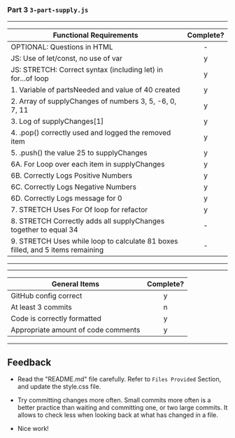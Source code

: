 ### Part 3 `3-part-supply.js`

---

| Functional Requirements                                                        | Complete? |
| ------------------------------------------------------------------------------ | :-------: |
| OPTIONAL: Questions in HTML                                                    |     -     |
| JS: Use of let/const, no use of var                                            |     y     |
| JS: STRETCH: Correct syntax (including let) in for...of loop                   |     y     |
| 1. Variable of partsNeeded and value of 40 created                             |     y     |
| 2. Array of supplyChanges of numbers 3, 5, -6, 0, 7, 11                        |     y     |
| 3. Log of supplyChanges[1]                                                     |     y     |
| 4. .pop() correctly used and logged the removed item                           |     y     |
| 5. .push() the value 25 to supplyChanges                                       |     y     |
| 6A. For Loop over each item in supplyChanges                                   |     y     |
| 6B. Correctly Logs Positive Numbers                                            |     y     |
| 6C. Correctly Logs Negative Numbers                                            |     y     |
| 6D. Correctly Logs message for 0                                               |     y     |
| 7. STRETCH Uses For Of loop for refactor                                       |     y     |
| 8. STRETCH Correctly adds all supplyChanges together to equal 34               |     -     |
| 9. STRETCH Uses while loop to calculate 81 boxes filled, and 5 items remaining |     -     |

---

---

| General Items                       | Complete? |
| ----------------------------------- | :-------: |
| GitHub config correct               |     y     |
| At least 3 commits                  |     n     |
| Code is correctly formatted         |     y     |
| Appropriate amount of code comments |     y     |

---

## Feedback

- Read the "README.md" file carefully. Refer to `Files Provided` Section, and update the style.css file.

- Try committing changes more often. Small commits more often is a better practice than waiting and committing one, or two large commits. It allows to check less when looking back at what has changed in a file.

- Nice work!
